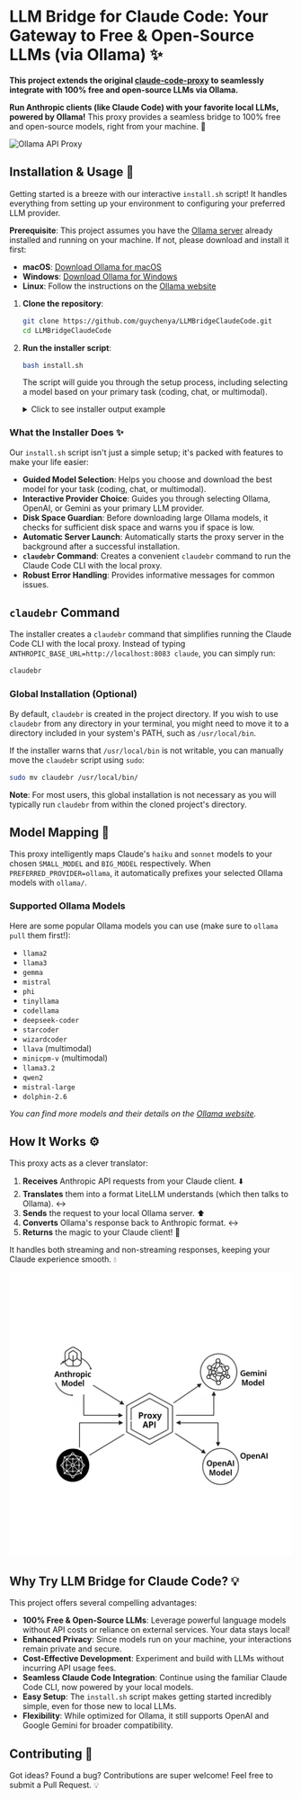 # LLM Bridge for Claude Code: Your Gateway to Free & Open-Source LLMs (via Ollama) ✨

**This project extends the original [claude-code-proxy](https://github.com/1rgs/claude-code-proxy) to seamlessly integrate with 100% free and open-source LLMs via Ollama.**

**Run Anthropic clients (like Claude Code) with your favorite local LLMs, powered by Ollama!** This proxy provides a seamless bridge to 100% free and open-source models, right from your machine. 🔗


![Ollama API Proxy](ollama_proxy.png)

## Installation & Usage 🚀

Getting started is a breeze with our interactive `install.sh` script! It handles everything from setting up your environment to configuring your preferred LLM provider.

**Prerequisite**: This project assumes you have the [Ollama server](https://ollama.com/download) already installed and running on your machine. If not, please download and install it first:
-   **macOS**: [Download Ollama for macOS](https://ollama.com/download/mac)
-   **Windows**: [Download Ollama for Windows](https://ollama.com/download/windows)
-   **Linux**: Follow the instructions on the [Ollama website](https://ollama.com/download/linux)


1.  **Clone the repository**:
    ```bash
    git clone https://github.com/guychenya/LLMBridgeClaudeCode.git
    cd LLMBridgeClaudeCode
    ```

2.  **Run the installer script**:
    ```bash
    bash install.sh
    ```

    The script will guide you through the setup process, including selecting a model based on your primary task (coding, chat, or multimodal).

    <details>
    <summary>Click to see installer output example</summary>

    ```text
    [INFO] Starting LLM Bridge for Claude Code Installer...
    [INFO] Checking for required tools: git, uv, npm, ollama...
    [INFO] Configuring environment variables in .env...
    ?[CHOICE] Choose your preferred LLM provider [ollama]: 
      1) ollama
      2) openai
      3) google
    #? 1
    [INFO] Set PREFERRED_PROVIDER to ollama in .env.
    [INFO] Ollama selected. No API keys needed for Ollama models.
    ?[CHOICE] Choose your primary task [coding]: 
      1) coding
      2) chat
      3) multimodal
    #? 1
    ?[CHOICE] Choose a coding model to download [codellama:13b]:
      1) codellama:13b
      2) deepseek-coder:33b-instruct
      3) starcoder2:15b
    #? 1
    [INFO] Model 'codellama:13b' not found locally. Attempting to pull...
    [SUCCESS] Successfully pulled Ollama model 'codellama:13b'.
    [INFO] Set both BIG_MODEL and SMALL_MODEL to 'codellama:13b' in .env.
    [INFO] Installing Python dependencies using uv...
    [SUCCESS] Python dependencies installed.
    [INFO] Installing Claude Code CLI globally using npm...
    [SUCCESS] Claude Code CLI installed.
    [INFO] Starting the proxy server in the background...
    [SUCCESS] Proxy server started in the background with PID: 12345. Output logged to proxy_server.log
    [INFO] To stop the server, run: kill 12345
    [SUCCESS] Installation complete!
    [INFO] Creating 'claudebr' command for easy access...
    [SUCCESS] 'claudebr' command installed successfully.

    --- Next Steps ---
    1. Run Claude Code CLI using the new 'claudebr' command:
       claudebr

    Enjoy using Claude Code with your chosen LLM backend!
    ```
    </details>

### What the Installer Does ✨

Our `install.sh` script isn't just a simple setup; it's packed with features to make your life easier:

-   **Guided Model Selection**: Helps you choose and download the best model for your task (coding, chat, or multimodal).
-   **Interactive Provider Choice**: Guides you through selecting Ollama, OpenAI, or Gemini as your primary LLM provider.
-   **Disk Space Guardian**: Before downloading large Ollama models, it checks for sufficient disk space and warns you if space is low.
-   **Automatic Server Launch**: Automatically starts the proxy server in the background after a successful installation.
-   **`claudebr` Command**: Creates a convenient `claudebr` command to run the Claude Code CLI with the local proxy.
-   **Robust Error Handling**: Provides informative messages for common issues.

## `claudebr` Command

The installer creates a `claudebr` command that simplifies running the Claude Code CLI with the local proxy. Instead of typing `ANTHROPIC_BASE_URL=http://localhost:8083 claude`, you can simply run:

```bash
claudebr
```

### Global Installation (Optional)

By default, `claudebr` is created in the project directory. If you wish to use `claudebr` from any directory in your terminal, you might need to move it to a directory included in your system's PATH, such as `/usr/local/bin`.

If the installer warns that `/usr/local/bin` is not writable, you can manually move the `claudebr` script using `sudo`:

```bash
sudo mv claudebr /usr/local/bin/
```

**Note**: For most users, this global installation is not necessary as you will typically run `claudebr` from within the cloned project's directory.

## Model Mapping 🧭

This proxy intelligently maps Claude's `haiku` and `sonnet` models to your chosen `SMALL_MODEL` and `BIG_MODEL` respectively. When `PREFERRED_PROVIDER=ollama`, it automatically prefixes your selected Ollama models with `ollama/`.

### Supported Ollama Models

Here are some popular Ollama models you can use (make sure to `ollama pull` them first!):
-   `llama2`
-   `llama3`
-   `gemma`
-   `mistral`
-   `phi`
-   `tinyllama`
-   `codellama`
-   `deepseek-coder`
-   `starcoder`
-   `wizardcoder`
-   `llava` (multimodal)
-   `minicpm-v` (multimodal)
-   `llama3.2`
-   `qwen2`
-   `mistral-large`
-   `dolphin-2.6`

*You can find more models and their details on the [Ollama website](https://ollama.com/library).* 

## How It Works ⚙️

This proxy acts as a clever translator:

1.  **Receives** Anthropic API requests from your Claude client. ⬇️
2.  **Translates** them into a format LiteLLM understands (which then talks to Ollama). ↔️
3.  **Sends** the request to your local Ollama server. ⬆️
4.  **Converts** Ollama's response back to Anthropic format. ↔️
5.  **Returns** the magic to your Claude client! 🎉

It handles both streaming and non-streaming responses, keeping your Claude experience smooth. 💧

![Ollama Proxy Bottom](ollama_proxy_bottom.png)

## Why Try LLM Bridge for Claude Code? 💡

This project offers several compelling advantages:

-   **100% Free & Open-Source LLMs**: Leverage powerful language models without API costs or reliance on external services. Your data stays local!
-   **Enhanced Privacy**: Since models run on your machine, your interactions remain private and secure.
-   **Cost-Effective Development**: Experiment and build with LLMs without incurring API usage fees.
-   **Seamless Claude Code Integration**: Continue using the familiar Claude Code CLI, now powered by your local models.
-   **Easy Setup**: The `install.sh` script makes getting started incredibly simple, even for those new to local LLMs.
-   **Flexibility**: While optimized for Ollama, it still supports OpenAI and Google Gemini for broader compatibility.

## Contributing 💖

Got ideas? Found a bug? Contributions are super welcome! Feel free to submit a Pull Request. 💡
